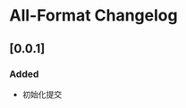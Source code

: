 <!-- Keep a Changelog guide -> https://keepachangelog.com -->

# All-Format Changelog

## [0.0.1]
### Added
- 初始化提交
